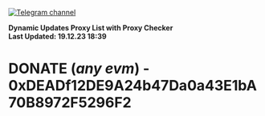 [![Telegram channel](https://img.shields.io/endpoint?url=https://runkit.io/damiankrawczyk/telegram-badge/branches/master?url=https://t.me/n4z4v0d)](https://t.me/n4z4v0d) 

**Dynamic Updates Proxy List with Proxy Checker**  
**Last Updated: 19.12.23 18:39**

# DONATE (_any evm_) - 0xDEADf12DE9A24b47Da0a43E1bA70B8972F5296F2
